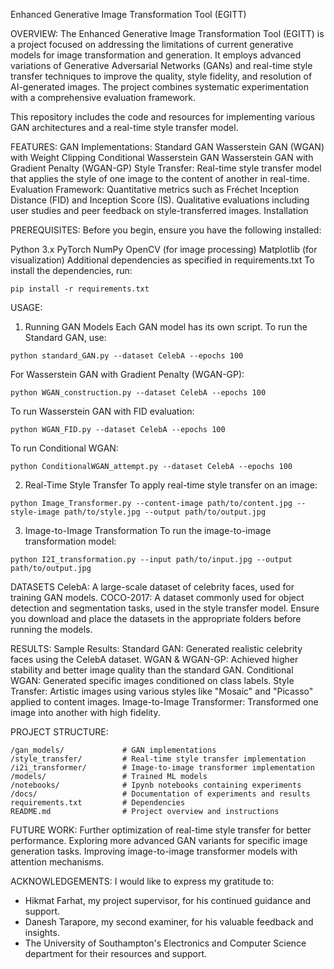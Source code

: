 Enhanced Generative Image Transformation Tool (EGITT)

OVERVIEW:
The Enhanced Generative Image Transformation Tool (EGITT) is a project focused on addressing the limitations of current generative models for image transformation and generation. It employs advanced variations of Generative Adversarial Networks (GANs) and real-time style transfer techniques to improve the quality, style fidelity, and resolution of AI-generated images. The project combines systematic experimentation with a comprehensive evaluation framework.

This repository includes the code and resources for implementing various GAN architectures and a real-time style transfer model.

FEATURES:
GAN Implementations:
Standard GAN
Wasserstein GAN (WGAN) with Weight Clipping
Conditional Wasserstein GAN
Wasserstein GAN with Gradient Penalty (WGAN-GP)
Style Transfer:
Real-time style transfer model that applies the style of one image to the content of another in real-time.
Evaluation Framework:
Quantitative metrics such as Fréchet Inception Distance (FID) and Inception Score (IS).
Qualitative evaluations including user studies and peer feedback on style-transferred images.
Installation

PREREQUISITES:
Before you begin, ensure you have the following installed:

Python 3.x
PyTorch
NumPy
OpenCV (for image processing)
Matplotlib (for visualization)
Additional dependencies as specified in requirements.txt
To install the dependencies, run:
```
pip install -r requirements.txt
```
USAGE:
1. Running GAN Models
Each GAN model has its own script. To run the Standard GAN, use:
```
python standard_GAN.py --dataset CelebA --epochs 100
```
For Wasserstein GAN with Gradient Penalty (WGAN-GP):
```
python WGAN_construction.py --dataset CelebA --epochs 100
```
To run Wasserstein GAN with FID evaluation:
```
python WGAN_FID.py --dataset CelebA --epochs 100
```
To run Conditional WGAN:
```
python ConditionalWGAN_attempt.py --dataset CelebA --epochs 100
```
2. Real-Time Style Transfer
To apply real-time style transfer on an image:
```
python Image_Transformer.py --content-image path/to/content.jpg --style-image path/to/style.jpg --output path/to/output.jpg
```
3. Image-to-Image Transformation
To run the image-to-image transformation model:
```
python I2I_transformation.py --input path/to/input.jpg --output path/to/output.jpg
```

DATASETS
CelebA: A large-scale dataset of celebrity faces, used for training GAN models.
COCO-2017: A dataset commonly used for object detection and segmentation tasks, used in the style transfer model.
Ensure you download and place the datasets in the appropriate folders before running the models.

RESULTS:
Sample Results:
Standard GAN: Generated realistic celebrity faces using the CelebA dataset.
WGAN & WGAN-GP: Achieved higher stability and better image quality than the standard GAN.
Conditional WGAN: Generated specific images conditioned on class labels.
Style Transfer: Artistic images using various styles like "Mosaic" and "Picasso" applied to content images.
Image-to-Image Transformer: Transformed one image into another with high fidelity.

PROJECT STRUCTURE:
```
/gan_models/             # GAN implementations
/style_transfer/         # Real-time style transfer implementation
/i2i_transformer/        # Image-to-image transformer implementation
/models/                 # Trained ML models 
/notebooks/              # Ipynb notebooks containing experiments
/docs/                   # Documentation of experiments and results
requirements.txt         # Dependencies
README.md                # Project overview and instructions
```

FUTURE WORK:
Further optimization of real-time style transfer for better performance.
Exploring more advanced GAN variants for specific image generation tasks.
Improving image-to-image transformer models with attention mechanisms.

ACKNOWLEDGEMENTS:
I would like to express my gratitude to:
- Hikmat Farhat, my project supervisor, for his continued guidance and support.
- Danesh Tarapore, my second examiner, for his valuable feedback and insights.
- The University of Southampton's Electronics and Computer Science department for their resources and support.
